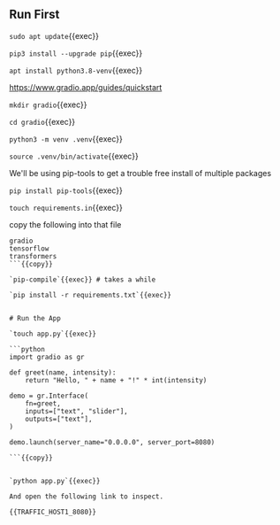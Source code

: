 ## Run First

`sudo apt update`{{exec}}

`pip3 install --upgrade pip`{{exec}}

`apt install python3.8-venv`{{exec}}

https://www.gradio.app/guides/quickstart

`mkdir gradio`{{exec}}

`cd gradio`{{exec}}

`python3 -m venv .venv`{{exec}}

`source .venv/bin/activate`{{exec}}

We'll be using pip-tools to get a trouble free install of multiple packages

`pip install pip-tools`{{exec}}

`touch requirements.in`{{exec}}

copy the following into that file

```
gradio
tensorflow
transformers
```{{copy}}

`pip-compile`{{exec}} # takes a while

`pip install -r requirements.txt`{{exec}}


# Run the App

`touch app.py`{{exec}}

```python
import gradio as gr

def greet(name, intensity):
    return "Hello, " + name + "!" * int(intensity)

demo = gr.Interface(
    fn=greet,
    inputs=["text", "slider"],
    outputs=["text"],
)

demo.launch(server_name="0.0.0.0", server_port=8080)

```{{copy}}


`python app.py`{{exec}}

And open the following link to inspect.

{{TRAFFIC_HOST1_8080}}

